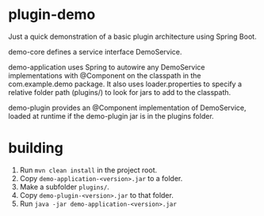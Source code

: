 # plugin-demo

Just a quick demonstration of a basic plugin architecture using Spring Boot.

demo-core defines a service interface DemoService.

demo-application uses Spring to autowire any DemoService implementations with @Component on the classpath in the com.example.demo package. It also uses loader.properties to specify a relative folder path (plugins/) to look for jars to add to the classpath.

demo-plugin provides an @Component implementation of DemoService, loaded at runtime if the demo-plugin jar is in the plugins folder.

# building

1. Run `mvn clean install` in the project root. 
1. Copy `demo-application-<version>.jar` to a folder. 
1. Make a subfolder `plugins/`.
1. Copy `demo-plugin-<version>.jar` to that folder.
1. Run `java -jar demo-application-<version>.jar`
